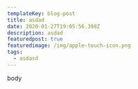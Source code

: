 ```yaml
---
templateKey: blog-post
title: asdad
date: 2020-01-27T19:05:56.398Z
description: asdad
featuredpost: true
featuredimage: /img/apple-touch-icon.png
tags:
  - asdasd
---
```

body
